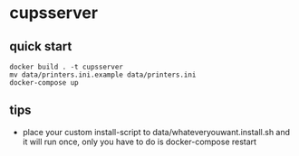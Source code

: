 # cupsserver

## quick start

```
docker build . -t cupsserver
mv data/printers.ini.example data/printers.ini
docker-compose up
```

## tips

+ place your custom install-script to data/whateveryouwant.install.sh and it will run once, only you have to do is docker-compose restart
